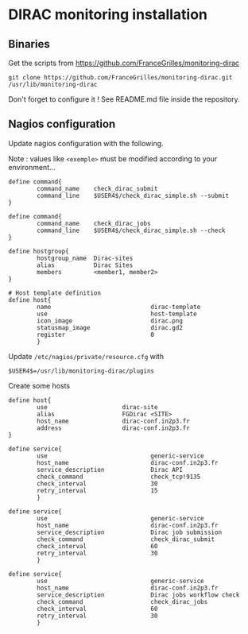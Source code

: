 # DIRAC monitoring installation

## Binaries

Get the scripts from https://github.com/FranceGrilles/monitoring-dirac

`git clone https://github.com/FranceGrilles/monitoring-dirac.git /usr/lib/monitoring-dirac`

Don't forget to configure it ! See README.md file inside the repository.

## Nagios configuration

Update nagios configuration with the following.

Note : values like `<exemple>` must be modified according to your environment...

```
define command{
        command_name    check_dirac_submit
        command_line    $USER4$/check_dirac_simple.sh --submit
}

define command{
        command_name    check_dirac_jobs
        command_line    $USER4$/check_dirac_simple.sh --check
}

define hostgroup{
        hostgroup_name  Dirac-sites
        alias           Dirac Sites
        members         <member1, member2>
}

# Host template definition
define host{
        name                            dirac-template
        use                             host-template
        icon_image                      dirac.png
        statusmap_image                 dirac.gd2
        register                        0
        }
```

Update `/etc/nagios/private/resource.cfg` with
```
$USER4$=/usr/lib/monitoring-dirac/plugins
```

Create some hosts
```
define host{
        use                     dirac-site
        alias                   FGDirac <SITE>
        host_name               dirac-conf.in2p3.fr
        address                 dirac-conf.in2p3.fr
}

define service{
        use                             generic-service
        host_name                       dirac-conf.in2p3.fr
        service_description             Dirac API
        check_command                   check_tcp!9135
        check_interval                  30
        retry_interval                  15
        }

define service{
        use                             generic-service
        host_name                       dirac-conf.in2p3.fr
        service_description             Dirac job submission
        check_command                   check_dirac_submit
        check_interval                  60
        retry_interval                  30
        }

define service{
        use                             generic-service
        host_name                       dirac-conf.in2p3.fr
        service_description             Dirac jobs workflow check
        check_command                   check_dirac_jobs
        check_interval                  60
        retry_interval                  30
        }
```
